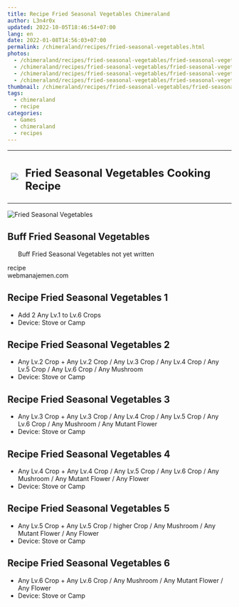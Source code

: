 ```yaml
---
title: Recipe Fried Seasonal Vegetables Chimeraland
author: L3n4r0x
updated: 2022-10-05T18:46:54+07:00
lang: en
date: 2022-01-08T14:56:03+07:00
permalink: /chimeraland/recipes/fried-seasonal-vegetables.html
photos:
  - /chimeraland/recipes/fried-seasonal-vegetables/fried-seasonal-vegetables.webp
  - /chimeraland/recipes/fried-seasonal-vegetables/fried-seasonal-vegetables-name.webp
  - /chimeraland/recipes/fried-seasonal-vegetables/fried-seasonal-vegetables-icon.webp
  - /chimeraland/recipes/fried-seasonal-vegetables/fried-seasonal-vegetables-material.webp
thumbnail: /chimeraland/recipes/fried-seasonal-vegetables/fried-seasonal-vegetables.webp
tags:
  - chimeraland
  - recipe
categories:
  - Games
  - chimeraland
  - recipes
---
```


<link
  rel="stylesheet"
  href="https://rawcdn.githack.com/dimaslanjaka/Web-Manajemen/870a349/css/bootstrap-5-3-0-alpha3-wrapper.css"
/>
<section id="bootstrap-wrapper">
  <div class="row mb-2">
    <div class="col-md-12 mb-2">
      <table class="table" id="post-info">
        <tbody>
          <tr>
            <td>
              <img
                class="d-inline-block me-2"
                src="/chimeraland/recipes/fried-seasonal-vegetables/fried-seasonal-vegetables-icon.webp"
                width="auto"
                height="auto"
              />
            </td>
            <td>
              <h1 class="fs-5">Fried Seasonal Vegetables Cooking Recipe</h1>
            </td>
          </tr>
        </tbody>
      </table>
    </div>
  </div>
  <div class="card mb-2 bg-dark text-light">
    <div class="row g-0">
      <div class="col-sm-4 position-relative mb-2">
        <img
          src="/chimeraland/recipes/fried-seasonal-vegetables/fried-seasonal-vegetables-material.webp"
          class="card-img fit-cover w-100 h-100"
          alt="Fried Seasonal Vegetables"
          data-fancybox="true"
        />
      </div>
      <div class="col-sm-8 mb-2">
        <div class="card-body">
          <h2 class="card-title fs-5">Buff Fried Seasonal Vegetables</h2>
          <div class="card-text">
            <ul>
              Buff Fried Seasonal Vegetables not yet written
            </ul>
          </div>
          <span class="badge rounded-pill">recipe</span>
        </div>
        <div class="card-footer text-end text-muted">webmanajemen.com</div>
      </div>
    </div>
  </div>
  <div class="row mb-2">
    <div class="col-12 col-lg-6 recipe-item mb-2">
      <div class="card bg-dark text-light">
        <div class="card-body">
          <h2 class="card-title fs-5">Recipe Fried Seasonal Vegetables 1</h2>
          <div class="card-text">
            <ul>
              <li>Add 2 Any Lv.1 to Lv.6 Crops</li>
              <li>Device: Stove or Camp</li>
            </ul>
          </div>
        </div>
      </div>
    </div>
    <div class="col-12 col-lg-6 recipe-item mb-2">
      <div class="card bg-dark text-light">
        <div class="card-body">
          <h2 class="card-title fs-5">Recipe Fried Seasonal Vegetables 2</h2>
          <div class="card-text">
            <ul>
              <li>
                Any Lv.2 Crop<span> + </span>Any Lv.2 Crop<span> / </span>Any
                Lv.3 Crop<span> / </span>Any Lv.4 Crop<span> / </span>Any Lv.5
                Crop<span> / </span>Any Lv.6 Crop<span> / </span>Any Mushroom
              </li>
              <li>Device: Stove or Camp</li>
            </ul>
          </div>
        </div>
      </div>
    </div>
    <div class="col-12 col-lg-6 recipe-item mb-2">
      <div class="card bg-dark text-light">
        <div class="card-body">
          <h2 class="card-title fs-5">Recipe Fried Seasonal Vegetables 3</h2>
          <div class="card-text">
            <ul>
              <li>
                Any Lv.3 Crop<span> + </span>Any Lv.3 Crop<span> / </span>Any
                Lv.4 Crop<span> / </span>Any Lv.5 Crop<span> / </span>Any Lv.6
                Crop<span> / </span>Any Mushroom<span> / </span>Any Mutant
                Flower
              </li>
              <li>Device: Stove or Camp</li>
            </ul>
          </div>
        </div>
      </div>
    </div>
    <div class="col-12 col-lg-6 recipe-item mb-2">
      <div class="card bg-dark text-light">
        <div class="card-body">
          <h2 class="card-title fs-5">Recipe Fried Seasonal Vegetables 4</h2>
          <div class="card-text">
            <ul>
              <li>
                Any Lv.4 Crop<span> + </span>Any Lv.4 Crop<span> / </span>Any
                Lv.5 Crop<span> / </span>Any Lv.6 Crop<span> / </span>Any
                Mushroom<span> / </span>Any Mutant Flower<span> / </span>Any
                Flower
              </li>
              <li>Device: Stove or Camp</li>
            </ul>
          </div>
        </div>
      </div>
    </div>
    <div class="col-12 col-lg-6 recipe-item mb-2">
      <div class="card bg-dark text-light">
        <div class="card-body">
          <h2 class="card-title fs-5">Recipe Fried Seasonal Vegetables 5</h2>
          <div class="card-text">
            <ul>
              <li>
                Any Lv.5 Crop<span> + </span>Any Lv.5 Crop<span> / </span>higher
                Crop<span> / </span>Any Mushroom<span> / </span>Any Mutant
                Flower<span> / </span>Any Flower
              </li>
              <li>Device: Stove or Camp</li>
            </ul>
          </div>
        </div>
      </div>
    </div>
    <div class="col-12 col-lg-6 recipe-item mb-2">
      <div class="card bg-dark text-light">
        <div class="card-body">
          <h2 class="card-title fs-5">Recipe Fried Seasonal Vegetables 6</h2>
          <div class="card-text">
            <ul>
              <li>
                Any Lv.6 Crop<span> + </span>Any Lv.6 Crop<span> / </span>Any
                Mushroom<span> / </span>Any Mutant Flower<span> / </span>Any
                Flower
              </li>
              <li>Device: Stove or Camp</li>
            </ul>
          </div>
        </div>
      </div>
    </div>
  </div>
</section>